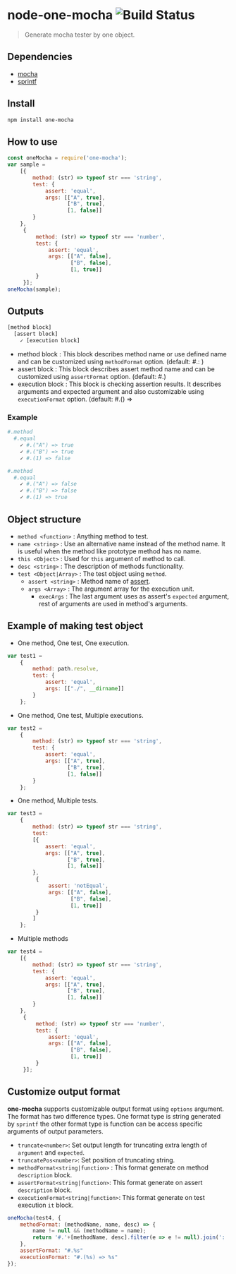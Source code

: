 # node-one-mocha ![Build Status](https://secure.travis-ci.org/mrlee23/node-one-mocha.png)

>Generate mocha tester by one object.

## Dependencies

- [mocha](https://github.com/mochajs/mocha)
- [sprintf](https://github.com/maritz/node-sprintf)

## Install
```bash
npm install one-mocha
```

## How to use
```javascript
const oneMocha = require('one-mocha');
var sample =
    [{
        method: (str) => typeof str === 'string',
        test: {
            assert: 'equal',
            args: [["A", true],
                   ["B", true],
                   [1, false]]
        }
    },
     {
         method: (str) => typeof str === 'number',
         test: {
             assert: 'equal',
             args: [["A", false],
                    ["B", false],
                    [1, true]]
         }
     }];
oneMocha(sample);
```

## Outputs
```bash
[method block]
  [assert block]
    ✓ [execution block]
```
- method block : This block describes method name or use defined name and can be customized using `methodFormat` option. (default: #.<method name>: <describe>)
- assert block : This block describes assert method name and can be customized using `assertFormat` option. (default: #.<assert method name>)
- execution block : This block is checking assertion results. It describes arguments and expected argument and also customizable using `executionFormat` option. (default: #.(<arguments>) => <expected argument>
### Example
```bash
#.method
  #.equal
    ✓ #.("A") => true
    ✓ #.("B") => true
    ✓ #.(1) => false

#.method
  #.equal
    ✓ #.("A") => false
    ✓ #.("B") => false
    ✓ #.(1) => true
```

## Object structure
- `method <function>` : Anything method to test.
- `name <string>` : Use an alternative name instead of the method name. It is useful when the method like prototype method has no name.
- `this <Object>` : Used for `this` argument of method to call.
- `desc <string>` : The description of methods functionality.
- `test <Object|Array>` : The test object using `method`.
    - `assert <string>` : Method name of [assert](https://nodejs.org/api/assert.html).
    - `args <Array>` : The argument array for the execution unit.
        - `execArgs` : The last argument uses as assert's `expected` argument, rest of arguments are used in method's arguments.

## Example of making test object

- One method, One test, One execution.
```javascript
var test1 =
    {
        method: path.resolve,
        test: {
            assert: 'equal',
            args: [["./", __dirname]]
        }
    };
```

- One method, One test, Multiple executions.
```javascript
var test2 =
    {
        method: (str) => typeof str === 'string',
        test: {
            assert: 'equal',
            args: [["A", true],
                   ["B", true],
                   [1, false]]
        }
    };
```
		
- One method, Multiple tests.
```javascript
var test3 =
    {
        method: (str) => typeof str === 'string',
        test:
        [{
            assert: 'equal',
            args: [["A", true],
                   ["B", true],
                   [1, false]]
        },
         {
             assert: 'notEqual',
             args: [["A", false],
                    ["B", false],
                    [1, true]]
         }
        ]
    };

```

- Multiple methods
```javascript
var test4 =
    [{
        method: (str) => typeof str === 'string',
        test: {
            assert: 'equal',
            args: [["A", true],
                   ["B", true],
                   [1, false]]
        }
    },
     {
         method: (str) => typeof str === 'number',
         test: {
             assert: 'equal',
             args: [["A", false],
                    ["B", false],
                    [1, true]]
         }
     }];
```

## Customize output format
**one-mocha** supports customizable output format using `options` argument.
The format has two difference types. One format type is string generated by `sprintf` the other format type is function can be access specific arguments of output parameters.

- `truncate<number>`: Set output length for truncating extra length of `argument` and `expected`.
- `truncatePos<number>`: Set position of truncating string.
- `methodFormat<string|function>` : This format generate on method `description` block.
- `assertFormat<string|function>`: This format generate on assert `description` block.
- `executionFormat<string|function>`: This format generate on test execution `it` block.

```javascript
oneMocha(test4, {
	methodFormat: (methodName, name, desc) => {
		name != null && (methodName = name);
		return '#.'+[methodName, desc].filter(e => e != null).join(': ');
	},
	assertFormat: "#.%s"
	executionFormat: "#.(%s) => %s"
});
```
